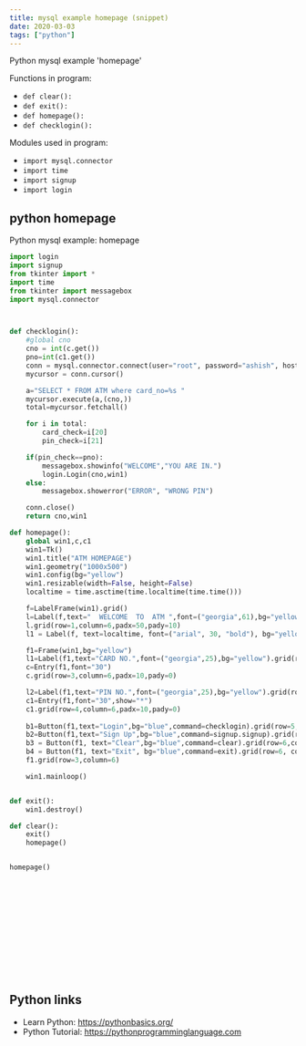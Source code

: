 ```yaml
---
title: mysql example homepage (snippet)
date: 2020-03-03
tags: ["python"]
---
```

Python mysql example 'homepage'

Functions in program: 
* `def clear():`
* `def exit():`
* `def homepage():`
* `def checklogin():`

Modules used in program: 
* `import mysql.connector`
* `import time`
* `import signup`
* `import login`

## python homepage

Python mysql example: homepage

```python
import login
import signup
from tkinter import *
import time
from tkinter import messagebox
import mysql.connector



def checklogin():
    #global cno
    cno = int(c.get())
    pno=int(c1.get())
    conn = mysql.connector.connect(user="root", password="ashish", host="localhost", database="atm")
    mycursor = conn.cursor()

    a="SELECT * FROM ATM where card_no=%s "
    mycursor.execute(a,(cno,))
    total=mycursor.fetchall()

    for i in total:
        card_check=i[20]
        pin_check=i[21]

    if(pin_check==pno):
        messagebox.showinfo("WELCOME","YOU ARE IN.")
        login.Login(cno,win1)
    else:
        messagebox.showerror("ERROR", "WRONG PIN")

    conn.close()
    return cno,win1

def homepage():
    global win1,c,c1
    win1=Tk()
    win1.title("ATM HOMEPAGE")
    win1.geometry("1000x500")
    win1.config(bg="yellow")
    win1.resizable(width=False, height=False)
    localtime = time.asctime(time.localtime(time.time()))

    f=LabelFrame(win1).grid()
    l=Label(f,text="  WELCOME  TO  ATM ",font=("georgia",61),bg="yellow")
    l.grid(row=1,column=6,padx=50,pady=10)
    l1 = Label(f, text=localtime, font=("arial", 30, "bold"), bg="yellow", fg="blue").grid(row=2,column=6,padx=50,pady=10)

    f1=Frame(win1,bg="yellow")
    l1=Label(f1,text="CARD NO.",font=("georgia",25),bg="yellow").grid(row=3,column=5,padx=10,pady=10)
    c=Entry(f1,font="30")
    c.grid(row=3,column=6,padx=10,pady=0)

    l2=Label(f1,text="PIN NO.",font=("georgia",25),bg="yellow").grid(row=4,column=5,padx=10,pady=10)
    c1=Entry(f1,font="30",show="*")
    c1.grid(row=4,column=6,padx=10,pady=0)
    
    b1=Button(f1,text="Login",bg="blue",command=checklogin).grid(row=5,columnspan=10,padx=10,pady=10,ipadx=10)
    b2=Button(f1,text="Sign Up",bg="blue",command=signup.signup).grid(row=5,column=6,padx=4,pady=10)
    b3 = Button(f1, text="Clear",bg="blue",command=clear).grid(row=6,columnspan=11,padx=0,ipadx=10)
    b4 = Button(f1, text="Exit", bg="blue",command=exit).grid(row=6, column=6, padx=0,ipadx=10)
    f1.grid(row=3,column=6)

    win1.mainloop()


def exit():
    win1.destroy()

def clear():
    exit()
    homepage()


homepage()


    












```

## Python links

- Learn Python: https://pythonbasics.org/
- Python Tutorial: https://pythonprogramminglanguage.com

